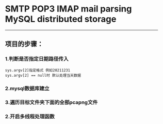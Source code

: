 # SMTP POP3 IMAP mail parsing MySQL distributed storage
****
## 项目的步骤：
### 1.判断是否指定日期路径传入
    sys.argv[2]指定格式 例如20211231
    sys.argv[2] == null时 默认处理当天数据
### 2.mysql数据库建立
### 3.遍历目标文件夹下面的全部pcapng文件
### 2.开启多线程处理函数

